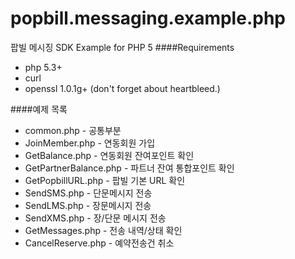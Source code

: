 popbill.messaging.example.php
==============================

팝빌 메시징 SDK Example for PHP 5
####Requirements
+ php 5.3+
+ curl
+ openssl 1.0.1g+ (don't forget about heartbleed.)

####예제 목록
+ common.php  - 공통부분
+ JoinMember.php  - 연동회원 가입
+ GetBalance.php  - 연동회원 잔여포인트 확인
+ GetPartnerBalance.php - 파트너 잔여 통합포인트 확인
+ GetPopbillURL.php - 팝빌 기본 URL 확인
+ SendSMS.php	- 단문메시지 전송
+ SendLMS.php	- 장문메시지 전송
+ SendXMS.php	- 장/단문 메시지 전송
+ GetMessages.php	- 전송 내역/상태 확인
+ CancelReserve.php	- 예약전송건 취소